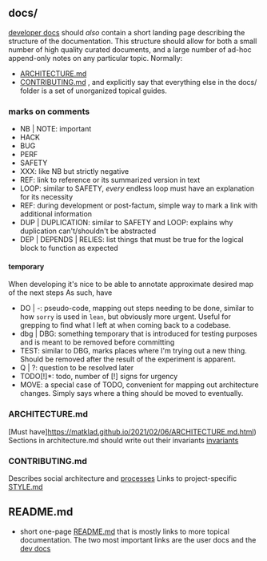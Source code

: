 ## docs/
[developer docs](<https://matklad.github.io/2024/03/22/basic-things.html#Developer-Docs>) should _also_ contain a short landing page describing the structure of the documentation. This structure should allow for both a small number of high quality curated documents, and a large number of ad-hoc append-only notes on any particular topic. Normally:
- [ARCHITECTURE.md](#architecturemd)
- [CONTRIBUTING.md](#contributingmd)
, and explicitly say that everything else in the docs/ folder is a set of unorganized topical guides.

### marks on comments
- NB | NOTE: important
- HACK
- BUG
- PERF
- SAFETY
- XXX: like NB but strictly negative
- REF: link to reference or its summarized version in text
- LOOP: similar to SAFETY, _every_ endless loop must have an explanation for its necessity
- REF: during development or post-factum, simple way to mark a link with additional information
- DUP | DUPLICATION: similar to SAFETY and LOOP: explains why duplication can't/shouldn't be abstracted
- DEP | DEPENDS | RELIES: list things that must be true for the logical block to function as expected

#### temporary
When developing it's nice to be able to annotate approximate desired map of the next steps
As such, have 
- DO | \-: pseudo-code, mapping out steps needing to be done, similar to how `sorry` is used in `lean`, but obviously more urgent. Useful for grepping to find what I left at when coming back to a codebase.
- dbg | DBG: something temporary that is introduced for testing purposes and is meant to be removed before committing
- TEST: similar to DBG, marks places where I'm trying out a new thing. Should be removed after the result of the experiment is apparent.
- Q | ?: question to be resolved later
- TODO[!]*: todo, number of [!] signs for urgency
- MOVE: a special case of TODO, convenient for mapping out architecture changes. Simply says where a thing should be moved to eventually.


### ARCHITECTURE.md
[Must have]<https://matklad.github.io/2021/02/06/ARCHITECTURE.md.html>)
Sections in architecture.md should write out their invariants [invariants](<https://matklad.github.io/2023/10/06/what-is-an-invariant.html>)

### CONTRIBUTING.md
Describes social architecture and [processes](<https://matklad.github.io/2024/03/22/basic-things.html#Process-Docs>)
Links to project-specific [STYLE.md](<https://matklad.github.io/2024/03/22/basic-things.html#Style>)

## README.md
- short one-page [README.md](<https://matklad.github.io/2024/03/22/basic-things.html#READMEs>) that is mostly links to more topical documentation. The two most important links are the user docs and the [dev docs](#docs)
